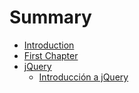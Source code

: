 # Summary

* [Introduction](README.md)
* [First Chapter](chapter1.md)
* [jQuery](jQuery)
   * [Introducción a jQuery](jQuery/README.md)

